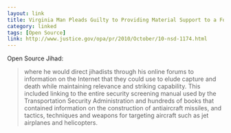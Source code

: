 ```yaml
---
layout: link
title: Virginia Man Pleads Guilty to Providing Material Support to a Foreign Terrorist Organization and  Encouraging Violent Jihadists to Kill U.s. Citizens
category: linked
tags: [Open Source]
link: http://www.justice.gov/opa/pr/2010/October/10-nsd-1174.html
---
```


Open Source Jihad: 

> where he would direct jihadists through his online forums to information on the Internet that they could use to elude capture and death while maintaining relevance and striking capability. This included linking to the entire security screening manual used by the Transportation Security Administration and hundreds of books that contained information on the construction of antiaircraft missiles, and tactics, techniques and weapons for targeting aircraft such as jet airplanes and helicopters.